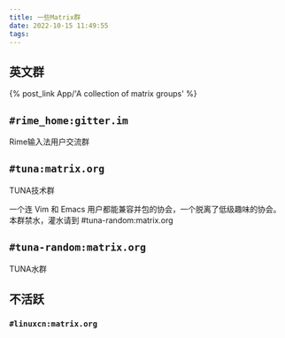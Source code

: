 ```yaml
---
title: 一些Matrix群
date: 2022-10-15 11:49:55
tags:
---
```


## 英文群

{% post_link App/'A collection of matrix groups' %}

## `#rime_home:gitter.im`

Rime输入法用户交流群

## `#tuna:matrix.org`

TUNA技术群

一个连 Vim 和 Emacs 用户都能兼容并包的协会，一个脱离了低级趣味的协会。本群禁水，灌水请到 #tuna-random:matrix.org

## `#tuna-random:matrix.org`

TUNA水群

## 不活跃

### `#linuxcn:matrix.org`
